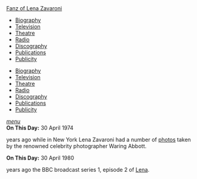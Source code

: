 <!DOCTYPE html>
<html>
<head>
<!--  Enabled DNS prefetching  -->
<meta http-equiv="x-dns-prefetch-control" content="on">

<!-- Meta Tags properties  -->
<meta property="og:title" content="On This Day: 30 April"/>
<meta property="og:description" content="1974: While in New York Lena had a number of photos taken by the renowned celebrity photographer Waring Abbott. 1980: The BBC broadcast series 1, episode 2 of Lena."/>
<!-- Meta Tags names  -->
<meta name="title" content="On This Day: 30 April"/>
<meta name="description" content="1974: While in New York Lena had a number of photos taken by the renowned celebrity photographer Waring Abbott. 1980: The BBC broadcast series 1, episode 2 of Lena."/>
<meta name="viewport" content="width=device-width, initial-scale=1" />

<!-- Twitter Card Meta Tags  -->
<meta name="twitter:card" content="summary" />

<meta http-equiv="Content-Type" content="text/html; charset=UTF-8" />

<!-- CSS-->
<link rel="stylesheet" href="https://cdnjs.cloudflare.com/ajax/libs/font-awesome/4.7.0/css/font-awesome.min.css" />
<link href="https://fonts.googleapis.com/icon?family=Material+Icons" rel="stylesheet" />
<link href="/materialize/css/materialize.min.css" type="text/css" rel="stylesheet" media="screen" />
<link href="/materialize/css/style.css" type="text/css" rel="stylesheet" media="screen" />

<title>On This Day: 30 April 1974 and 30 April 1980</title>
</head>

<body>
<nav>
<div class="nav-wrapper container" style="width:100%">
<a id="logo-container" href="/index.html" class="brand-logo truncate">Fanz of Lena Zavaroni</a>
<ul class="right hide-on-med-and-down">
<li><a href="/biography/biography.html"><i class="fa fa-female"></i> Biography</a></li>
<li><a href="/television/television.html"><i class="fa fa-television"></i> Television</a></li>
<li><a href="/theatre/theatre.html"><i class="fa fa-institution"></i> Theatre</a></li>
<li><a href="/radio/radio.html"><i class="fa fa-microphone"></i> Radio</a></li>
<li><a href="/discography/discography.html"><i class="fa fa-music"></i> Discography</a></li>
<li><a href="/publications/publications.html"><i class="fa fa-newspaper-o"></i> Publications</a></li>
<li><a href="/publicity/publicity.html"><i class="fa fa-photo"></i> Publicity</a></li>

</ul>

<ul id="nav-mobile" class="side-nav">
<li><a href="/biography/biography.html"><i class="fa fa-female"></i> Biography</a></li>
<li><a href="/television/television.html"><i class="fa fa-television"></i> Television</a></li>
<li><a href="/theatre/theatre.html"><i class="fa fa-institution"></i> Theatre</a></li>
<li><a href="/radio/radio.html"><i class="fa fa-microphone"></i> Radio</a></li>
<li><a href="/discography/discography.html"><i class="fa fa-music"></i> Discography</a></li>
<li><a href="/publications/publications.html"><i class="fa fa-newspaper-o"></i> Publications</a></li>
<li><a href="/publicity/publicity.html"><i class="fa fa-photo"></i> Publicity</a></li>

</ul>
<a href="#" data-activates="nav-mobile" class="button-collapse"><i class="material-icons">menu</i></a>
</div>
</nav>

<main>
<article>
<div class="row">
<div class="col s12 m7">
<div class="card hoverable Card-Default">
<div class="card-content">
<span class="card-title"><strong>On This Day:</strong> 30 April 1974</span>
<p><span id="age1"></span> years ago while in New York Lena Zavaroni had a number of <a href="/publicity/Publicity-lena-zavaroni-in-new-york.html">photos</a> taken by the renowned celebrity photographer Waring Abbott.</p>
</div></div></div>

<div class="col s12 m5">
<div class="card hoverable Card-Default">
<div class="card-content">
<span class="card-title"><strong>On This Day:</strong> 30 April 1980</span>
<p><span id="age2"></span> years ago the BBC broadcast series 1, episode 2 of  <a href="/television/lena/lena-1980-04-30.html">Lena</a>.</p>
<p>&nbsp;</p>
</div></div></div></div>
</article>
</main>

<!-- Script for calculating number of years ago -->
<script>
var dob = '19740430';
var year = Number(dob.substr(0, 4));
var month = Number(dob.substr(4, 2)) - 1;
var day = Number(dob.substr(6, 2));
var today = new Date();
var age1 = today.getFullYear() - year;
if (today.getMonth() < month || (today.getMonth() == month && today.getDate() < day)) {
  age1--;
}
document.getElementById("age1").innerHTML=age1;

var dob = '19800430';
var year = Number(dob.substr(0, 4));
var month = Number(dob.substr(4, 2)) - 1;
var day = Number(dob.substr(6, 2));
var today = new Date();
var age2 = today.getFullYear() - year;
if (today.getMonth() < month || (today.getMonth() == month && today.getDate() < day)) {
  age2--;
}
document.getElementById("age2").innerHTML=age2;
</script>
</body>
</html>
